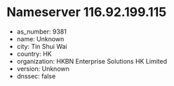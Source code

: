 # Nameserver 116.92.199.115

* as_number: 9381
* name: Unknown
* city: Tin Shui Wai
* country: HK
* organization: HKBN Enterprise Solutions HK Limited
* version: Unknown
* dnssec: false
